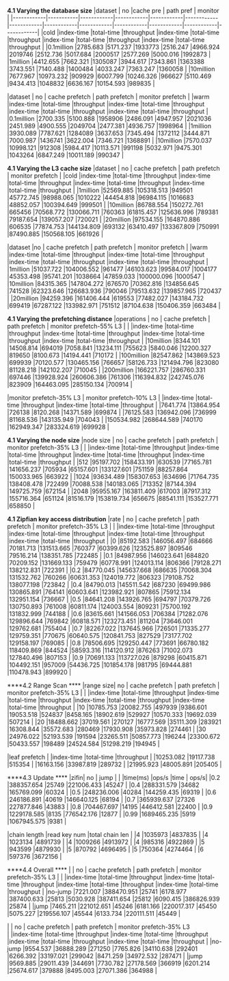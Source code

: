 ****4.1 Varying the database size****
|dataset	    |   no			                             |cache pre    		          | path pref                            |   monitor                                         |
|------------|-----------|------------|------------|------------|------------|------------|------------|------------|------------|------------|------------|------------|
|cold	       |index-time	|total-time	 |throughput  |index-time  |total-time  |throughput	 |index-time	 |total-time	 |throughput	 |index-time	 |total-time	 |throughput  |
|0.1million	 |2785.683	  |5171.237	   |1933773	    |2516.247	   |4966.924	   |2019746	    |2512.736	   |5017.684	   |2000517	    |2577.269	   |5000.016	   |1992873     |
|1million	   |4412.655	  |7662.321	   |1305087	    |3944.617	   |7343.861	   |1363388	    |3743.551	   |7140.488	   |1400484	    |4033.247	   |7363.247	   |1360058     |
|10million	  |7677.967	  |10973.232	  |909929	     |6007.799	   |10246.326   |966627	     |5110.469	   |9434.413	   |1048832	    |6636.167   	|10154.593   |989835      |

|dataset	  |   no			                        |    cache prefetch			            |   path prefetch			              |       monitor prefetch		        |
|warm	      |index-time	|total-time	|throughput	|index-time	|total-time	|throughput	|index-time	|total-time	|throughput	|index-time	|total-time	|throughput |
|0.1million	|2700.335	  |5100.888	  |1958906	  |2486.091	  |4947.957	  |2021036	  |2451.989	  |4900.555	  |2049704	  |2477.381	  |4936.757	  |1998964    |
|1million	  |3930.089	  |7787.621	  |1284089	  |3637.653	  |7345.494	  |1372112	  |3444.871	  |7000.987	  |1436741	  |3622.004	  |7346.721	  |1368891    |
|10million	|7570.037	  |10998.121	|912308	    |5984.417	  |10113.571	|991198	    |5032.971	  |9475.301	  |1043264	  |6847.249	  |10011.189	|990347     |

****4.1 Varying the L3 cache size****
|dataset	  |   no			                        |     cache prefetch			          |   path prefetch			              |       monitor prefetch		        |
|cold	      |index-time	|total-time	|throughput	|index-time	|total-time	|throughput	|index-time	|total-time	|throughput	|index-time	|total-time	|throughput |
|1million	  |52569.885	|105318.513	|949501	    |45772.745	|98988.065	|1010222	  |44454.818	|96984.115	|1016683	  |48852.057	|100394.649	|999501     |
|10million	|86788.554	|150272.761	|665456	    |70568.772	|130066.711	|760363	    |61815.457	|125636.996	|789381	    |79187.654	|139057.207	|720021     |
|20million	|97534.155	|164870.886	|606535	    |77874.753	|144134.809	|693132	    |63410.497	|133367.809	|750991	    |87490.885	|150568.105	|661926     |

|dataset	  |no			                            |     cache prefetch			          |   path prefetch			              |        monitor prefetch		        |
|warm	      |index-time	|total-time	|throughput	|index-time	|total-time	|throughput	|index-time	|total-time	|throughput	|index-time	|total-time	|throughput |
|1million	  |51037.722	|104006.552	|961477	    |46103.623	|99584.017	|1004177	  |45353.498	|95741.201	|1038664	  |47859.033	|100000.096	|1000547    |
|10million	|84315.365	|147804.272	|676570	    |70362.816	|134856.645	|741528	    |62323.646	|126683.936	|790046	    |79513.632	|139857.965	|720437     |
|20million	|94259.396	|161406.444	|619553	    |77482.027	|143184.732	|699419	    |67287.122	|133982.971	|751512	    |87104.638	|150406.359	|663484     |

****4.1 Varying the prefetching distance****
|operations |	no			                          |    cache prefetch			            |   path prefetch			              |      monitor prefetch-55% L3		  |
|	          |index-time	|total-time	|throughput	|index-time	|total-time	|throughput	|index-time	|total-time	|throughput	|index-time	|total-time	|throughput |
|10million	|8344.101	  |14508.814	|694019	    |7058.841	  |13234.111	|755623	    |5840.046	  |12200.327	|819650	    |8100.673	  |14194.441	|710172     |
|100million	|82547.862	|143869.523	|699939	    |70120.577	|130465.156	|766657	    |58126.733	|121494.796	|823080	    |81128.218	|142102.207	|710045     |
|200million	|166221.757	|286760.331	|697446	    |139928.924	|260606.386	|761306	    |116394.832	|242745.076	|823909	    |164463.095	|285150.134	|700914     |

|monitor prefetch-35% L3			      |    monitor prefetch-10% L3		     |
|index-time	|total-time	|throughput	|index-time	|total-time	|throughput  |
|7641.774	  |13864.954	|726138	    |8120.268	  |14371.589	|699874      |
|76125.583	|136942.096	|736999	    |81168.536	|143135.949	|704043      |
|150534.982	|268644.589	|740170	    |162949.347	|283324.619	|699928      |

****4.1 Varying the node size****
|node size	|    no			                        |   cache prefetch			            |    path prefetch			            |     monitor prefetch-35% L3		    |
|	          |index-time	|total-time	|throughput	|index-time	|total-time	|throughput	|index-time	|total-time	|throughput	|index-time	|total-time	|throughput |
|512	      |95197.702	|158433.191	|630539	    |77165.781	|141656.237	|705934	    |65157.601	|133127.601	|751159	    |88257.864	|150033.965	|663922     |
|1024	      |93634.489	|158307.653	|634696	    |71764.735	|138408.478	|722499	    |70088.538	|140183.065	|713352	    |87144.394	|149725.759	|672154     |
|2048	      |95955.167	|163811.409	|617003	    |87917.312	|155716.364	|651124	    |81516.179	|153819.734	|656675	    |88541.111	|153527.771	|658850     |

****4.1 Zipfian key access distribution****
|rate	| no			                            |   cache prefetch			              |    path prefetch			              |    monitor prefetch-35% L3		     |
|	    |index-time	|total-time	 |throughput	|index-time	|total-time	 |throughput	|index-time	|total-time	 |throughput	|index-time	|total-time	 |throughput |
|0	  |85192.583	|146056.497	 |684666	    |70181.713	|131513.665	 |760377	    |60399.626	|123525.897	 |809546	    |79516.214	|138351.785	 |722485     |
|0.1	|84987.956	|146023.641	 |684820	    |70209.152	|131669.133	 |759479	    |60778.991	|124013.114	 |806366	    |79128.271	|138212.831	 |722391     |
|0.2	|84770.045	|145637.668	 |686635	    |70068.304	|131532.762	 |760266	    |60631.353	|124019.772	 |806323	    |79108.752	|138077.198	 |723842     |
|0.4	|84790.013	|145511.542	 |687230	    |69499.986	|130865.891	 |764141	    |60603.641	|123982.921	 |807865	    |75912.134	|132951.154	 |736667     |
|0.5	|84641.208	|143926.765	 |694797	    |70379.726	|130750.893	 |761008	    |60811.174	|124003.554	 |809231	    |75700.192	|131832.999	 |744188     |
|0.6	|83615.661	|141566.053	 |706384	    |71282.076	|129896.644	 |769842	    |60818.571	|123273.451	 |811204	    |73646.001	|129762.681	 |755404     |
|0.7	|82267.022	|137645.966	 |726501	    |71335.277	|129759.351	 |770675	    |60640.575	|120841.753	 |827529	    |73177.702	|129158.197	 |769085     |
|0.8	|78506.695	|129250.447	 |773691	    |66780.182	|118409.869	 |844524	    |58593.316	|114120.912	 |876263	    |71002.073	|127840.496	 |807153     |
|0.9	|70691.133	|113727.026	 |879298	    |60415.871	|104492.151	 |957009	    |54436.725	|101854.178	 |981795	    |69444.881	|110478.943	 |899920     |

****4.2 Range Scan **** 
|range size|	no			                            | cache prefetch			                |    path prefetch			              |    monitor prefetch-35% L3		      |
|	         |index-time	|total-time	 |throughput	|index-time	|total-time	 |throughput	|index-time	|total-time	 |throughput	|index-time	|total-time	 |throughput  |
|10	       |10785.753	  |20082.755	 |497939	    |9386.601	  |19053.518	 |524837	    |8458.165 	|18902.619	 |529927	    |10570.333	|19692.039	 |507214      |
|20	       |18488.662	  |37019.561	 |270127	    |16777.569	|35111.309	 |283921	    |16308.844	|35572.683	 |280469	    |17930.908	|35973.828	 |274461      |
|30	       |24976.022	  |52193.539	 |191594	    |23265.511	|50857.773	 |196244	    |23300.672	|50433.557	 |198489	    |24524.584	|51298.219	 |194945      |
 
|leaf prefetch		                    |
|index-time	|total-time	 |throughput  |
|10253.082	|19117.738	 |515354      |
|16163.156	|33987.819	 |289732      |
|21995.923	|48005.891	 |205405      |


****4.3 Update **** 
|zifin| no		              |   jump	           |
|	    |time(ms)	    |ops/s	|time	        | ops/s|
|0.2	|388357.654	  |25749	|221006.433	  |45247 |
|0.4	|288331.579	  |34682	|165769.099	  |60324 |
|0.5	|248236.006	  |40284	|144259.435	  |69319 |
|0.6	|246186.891	  |40619	|146640.125	  |68194 |
|0.7	|365939.637	  |27326	|227877.846	  |43883 |
|0.8	|704467.697	  |14195	|446412.581	  |22400 |
|0.9	|1229178.585	|8135	  |776542.176	  |12877 |
|0.99	|1689465.235	|5919	  |1067945.575	|9381  |

|chain length	 |read key num	 |total chain len  |
|4	           |1035973	       |4837835          |
|4	           |1023134	       |4891739          |
|4	           |1009266	       |4913972          |
|4	           |985316	       |4922869          |
|5	           |943599	       |4879930          |
|5	           |870792	       |4696495          |
|5	           |750364	       |4274464          |
|6	           |597376	       |3672156          |

****4.4 Overall **** 
|   	      |       no			                      |     cache prefetch			            |     path prefetch			            |   monitor prefetch-35% L3		       |
|	          |index-time	|total-time	 |throughput	|index-time	|total-time	 |throughput	|index-time	|total-time	|throughput	|index-time	|total-time	|throughput  |
|no-jump  	|7221.007	  |388470.951	 |25741	      |6178.977	  |387400.633	 |25813	      |5030.928	  |387411.654	|25812	    |6090.415	  |386826.939	|25874       |
|jump  	    |7465.211	  |221012.651	 |45246	      |6181.166	  |220017.317	 |45450	      |5075.227	  |219556.107	|45544	    |6133.734	  |220111.511	|45449       |

|   	      |       no			                      |     cache prefetch			            |     path prefetch			            |   monitor prefetch-35% L3		
|	          |index-time	|total-time	 |throughput	|index-time	|total-time	 |throughput	|index-time	|total-time	|throughput	|index-time	|total-time	|throughput  |
|no-jump  	|9554.537	  |36888.289	 |271250	    |7765.826	  |34110.638	 |292401	    |6266.392	  |33197.021	|299042	    |8471.259	  |34972.532	|287471      |
|jump  	    |9569.885	  |29011.439	 |344691	    |7730.782	  |27178.569	 |366919	    |6201.214	  |25674.617	|379888	    |8495.003	  |27071.386	|364988      |




